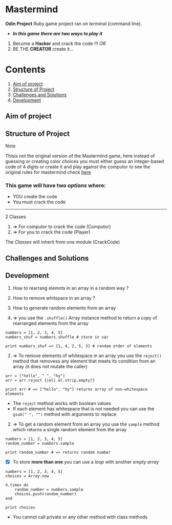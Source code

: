 # Mastermind

**Odin Project** Ruby game project ran on _terminal_ (command line).

 - ***In this game there are two ways to play it***
1. Become a **Hacker** and crack the code !!! 
*OR*
2. BE THE **CREATOR** create it...

# Contents
1. [Aim of project](#aim-of-project)
2. [Structure of Project](#structure-of-project)
3. [Challenges and Solutions](#challenges-and-solutions)
4. [Development](#development)

## Aim of project

## Structure of Project

> [!NOTE]
> Thisis not the original version of the Mastermind game, here instead of guessing or creating color choices you must either guess an integer-based code of 4 digits  or create it and play against the computor to see the original rules for mastermind check [here](https://en.wikipedia.org/wiki/Mastermind_(board_game))


### This game will have two *options* where:

- YOU create the code
- You must crack the code

--------------------------------------------------------------------
2 Classes
1. => For computor to crack the code (Computor)
2. => For you to crack the code (Player)

The _Classes_ will inherit from one module (CrackCode)

## Challenges and Solutions


## Development

1. How to rearrang elemnts in an array in a random way ?
2. How to remove whitspace in an array ?
3. How to generate random elements from an array

1. => you use the `.shuffle()` Array instance method to return a copy of rearranged elements from the array
```
numbers = [1, 2, 3, 4, 5]
numbers_shuf = numbers.shuffle # store in var

print numbers_shuf => [1, 4, 2, 5, 3] # random order of elements
```

2. => To remove elements of whitespace in an array you use the `reject()` method that removess any element that meets its condition from an array (it does not mutate the caller)

```
arr = ["hello", " ", "hy"]
arr = arr.reject {|el| el.strip.empty?}

print arr # => ["hello", "hy"] returns array of non-whitespace elements
```
- The `reject` method works with boolean values 
- If each element has whitespace that is not needed you can use the `gsub(" ", "")` method with arguments to replace

2. => To get a random element from an array you use the `sample` method which returns a single random element from the array
```
numbers = [1, 2, 3, 4, 5]
random_number = numbers.sample

print random_number # => returns random number
```

- [x] To store **more than one** you can use a *loop* with another *empty array*
```
numbers = [1, 2, 3, 4, 5]
choices = Array.new

4.times do 
    random_number = numbers.sample
    choices.push(random_number)
end

print choices
```

- You cannot call private or any other method with class methods